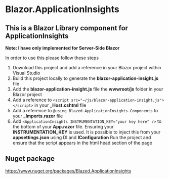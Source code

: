 # Blazor.ApplicationInsights

## This is a Blazor Library component for ApplicationInsights

**Note: I have only implemented for Server-Side Blazor**


In order to use this please follow these steps

1. Download this project and add a reference in your Blazor project within Visual Studio
2. Build this project locally to generate the **blazor-application-insight.js** file
3. Add the **blazor-application-insight.js** file the **wwwroot/js** folder in your Blazor project 
4. Add a reference to ```<script src="~/js/blazor-application-insight.js"></script>``` in your **_Host.cshtml** file
5. Add a reference to ```@using Blazed.ApplicationInsights.Components``` to your **_Imports.razor** file
6. Add ```<ApplicationInsights INSTRUMENTATION_KEY="your key here" />``` to the bottom of your **App.razor** file. Ensuring your **INSTRUMENTATION_KEY** is used. It is possible to inject this from your **appsettings.json** using DI and **IConfiguration**
Run the project and ensure that the script appears in the html head section of the page


## Nuget package

https://www.nuget.org/packages/Blazed.ApplicationInsights
